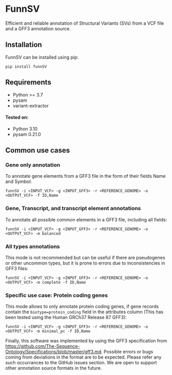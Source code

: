# FunnSV
Efficient and reliable annotation of Structural Variants (SVs) from a VCF file and a GFF3 annotation source.

## Installation

FunnSV can be installed using pip:

`pip install funnSV`

## Requirements

- Python >= 3.7
- pysam
- variant-extractor

#### Tested on:

- Python 3.10
- pysam 0.21.0

## Common use cases
### Gene only annotation
To annotate gene elements from a GFF3 file in the form of their fields Name and Symbol:

`funnSV -i <INPUT_VCF> -g <INPUT_GFF3> -r <REFERENCE_GENOME> -o <OUTPUT_VCF> -f ID,Name`

### Gene, Transcript, and transcript element annotations
To annotate all possible common elements in a GFF3 file, including all fields:

`funnSV -i <INPUT_VCF> -g <INPUT_GFF3> -r <REFERENCE_GENOME> -o <OUTPUT_VCF> -m balanced`

### All types annotations
This mode is not recommended but can be useful if there are pseudogenes or other uncommon types, but it is prone to errors due to inconsistencies in GFF3 files:

`funnSV -i <INPUT_VCF> -g <INPUT_GFF3> -r <REFERENCE_GENOME> -o <OUTPUT_VCF> -m complete -f ID,Name`

### Specific use case: Protein coding genes

This mode allows to only annotate protein coding genes, if gene records contain the `biotype=protein_coding` field in the attributes column (This has been tested using the Human GRCh37 Release 87 GFF3):

`funnSV -i <INPUT_VCF> -g <INPUT_GFF3> -r <REFERENCE_GENOME> -o <OUTPUT_VCF> -m minimal_pc -f ID,Name`

Finally, this software was implemented by using the GFF3 specification from https://github.com/The-Sequence-Ontology/Specifications/blob/master/gff3.md. Possible errors or bugs coming from deviations in the format are to be expected. Please refer any such occurrances to the GitHub issues section. We are open to support other annotation source formats in the future.
